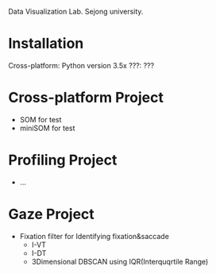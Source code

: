 Data Visualization Lab.
Sejong university.


# Installation
Cross-platform: Python version 3.5x
???: ???

# Cross-platform Project
- SOM for test
- miniSOM for test

# Profiling Project
- ...

# Gaze Project
- Fixation filter for Identifying fixation&saccade
  - I-VT
  - I-DT
  - 3Dimensional DBSCAN using IQR(Interquqrtile Range)
